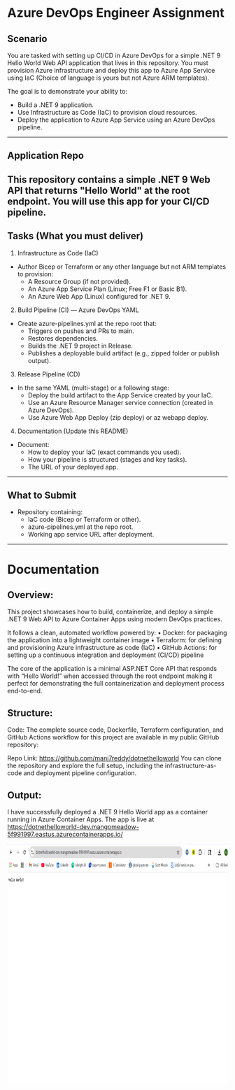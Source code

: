 # Azure DevOps Engineer Assignment

## Scenario

You are tasked with setting up CI/CD in Azure DevOps for a simple .NET 9 Hello World Web API application that lives in this repository. 
You must provision Azure infrastructure and deploy this app to Azure App Service using IaC (Choice of language is yours but not Azure ARM templates).

The goal is to demonstrate your ability to:
- Build a .NET 9 application.
- Use Infrastructure as Code (IaC) to provision cloud resources.
- Deploy the application to Azure App Service using an Azure DevOps pipeline.

---

## Application Repo

This repository contains a simple .NET 9 Web API that returns "Hello World" at the root endpoint. You will use this app for your CI/CD pipeline.
---

## Tasks (What you must deliver)

1) Infrastructure as Code (IaC)
- Author Bicep or Terraform or any other language but not ARM templates to provision:
  - A Resource Group (if not provided).
  - An Azure App Service Plan (Linux; Free F1 or Basic B1).
  - An Azure Web App (Linux) configured for .NET 9.

2) Build Pipeline (CI) — Azure DevOps YAML
- Create azure-pipelines.yml at the repo root that:
  - Triggers on pushes and PRs to main.
  - Restores dependencies.
  - Builds the .NET 9 project in Release.
  - Publishes a deployable build artifact (e.g., zipped folder or publish output).

3) Release Pipeline (CD)
- In the same YAML (multi-stage) or a following stage:
  - Deploy the build artifact to the App Service created by your IaC.
  - Use an Azure Resource Manager service connection (created in Azure DevOps).
  - Use Azure Web App Deploy (zip deploy) or az webapp deploy.

4) Documentation (Update this README)
- Document:
  - How to deploy your IaC (exact commands you used).
  - How your pipeline is structured (stages and key tasks).
  - The URL of your deployed app.

---



## What to Submit

- Repository containing:
  - IaC code (Bicep or Terraform or other).
  - azure-pipelines.yml at the repo root.
  - Working app service URL after deployment.

---

# Documentation


## Overview:

This project showcases how to build, containerize, and deploy a simple .NET 9 Web API to Azure Container Apps using modern DevOps practices.

It follows a clean, automated workflow powered by:
•	Docker: for packaging the application into a lightweight container image
•	Terraform: for defining and provisioning Azure infrastructure as code (IaC)
•	GitHub Actions: for setting up a continuous integration and deployment (CI/CD) pipeline

The core of the application is a minimal ASP.NET Core API that responds with “Hello World!” when accessed through the root endpoint making it perfect for demonstrating the full containerization and deployment process end-to-end.

## Structure:

Code: The complete source code, Dockerfile, Terraform configuration, and GitHub Actions workflow for this project are available in my public GitHub repository:

Repo Link: https://github.com/mani7reddy/dotnethelloworld
You can clone the repository and explore the full setup, including the infrastructure-as-code and deployment pipeline configuration.

## Output:
I have successfully deployed a .NET 9 Hello World app as a container running in Azure Container Apps. 
The app is live at https://dotnethelloworld-dev.mangomeadow-5f991997.eastus.azurecontainerapps.io/


<img width="975" height="550" alt="image" src="https://github.com/mani7reddy/dotnethelloworld/blob/main/outputscreenshot.png" />


 

